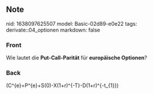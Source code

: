 ## Note
nid: 1638097625507
model: Basic-02d89-e0e22
tags: derivate::04_optionen
markdown: false

### Front
Wie lautet die <b>Put-Call-Parität</b> für <b>europäische
Optionen</b>?

### Back
\(C^{e}=P^{e}+S(0)-X(1+r)^{-T}-D(1+r)^{-t_{1}}\)
